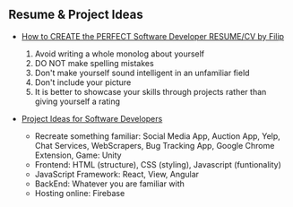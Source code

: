 ## Resume & Project Ideas
+ [How to CREATE the PERFECT Software Developer RESUME/CV by Filip](https://www.youtube.com/watch?v=GyjzOKdaioU)
    1. Avoid writing a whole monolog about yourself
    2. DO NOT make spelling mistakes
    3. Don't make yourself sound intelligent in an unfamiliar field
    4. Don't include your picture
    5. It is better to showcase your skills through projects rather than giving yourself a rating

+ [Project Ideas for Software Developers](https://www.youtube.com/watch?v=fsUrv4LcyvI)
    - Recreate something familiar: Social Media App, Auction App, Yelp, Chat Services, WebScrapers, Bug Tracking App, Google Chrome Extension, Game: Unity
    - Frontend: HTML (structure), CSS (styling), Javascript (funtionality)
    - JavaScript Framework: React, View, Angular
    - BackEnd: Whatever you are familiar with
    - Hosting online: Firebase